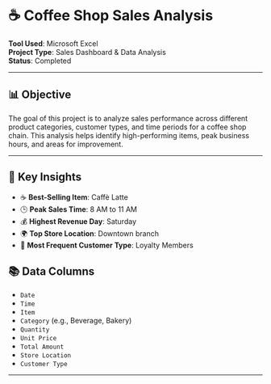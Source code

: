 # ☕ Coffee Shop Sales Analysis

**Tool Used**: Microsoft Excel  
**Project Type**: Sales Dashboard & Data Analysis  
**Status**: Completed

---

## 📊 Objective

The goal of this project is to analyze sales performance across different product categories, customer types, and time periods for a coffee shop chain. This analysis helps identify high-performing items, peak business hours, and areas for improvement.

---


## 📌 Key Insights

- ☕ **Best-Selling Item**: Caffè Latte  
- 🕒 **Peak Sales Time**: 8 AM to 11 AM  
- 💰 **Highest Revenue Day**: Saturday  
- 🌍 **Top Store Location**: Downtown branch  
- 👥 **Most Frequent Customer Type**: Loyalty Members


## 📚 Data Columns

- `Date`
- `Time`
- `Item`
- `Category` (e.g., Beverage, Bakery)
- `Quantity`
- `Unit Price`
- `Total Amount`
- `Store Location`
- `Customer Type`

---




